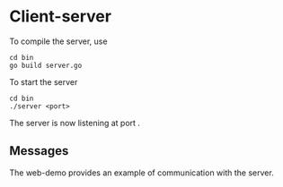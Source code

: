 # Client-server

To compile the server, use

    cd bin
    go build server.go

To start the server

    cd bin
    ./server <port>

The server is now listening at port <port>.

## Messages

The web-demo provides an example of communication with the server. 